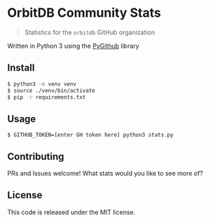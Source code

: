 # OrbitDB Community Stats
> Statistics for the `orbitdb` GitHub organization

Written in Python 3 using the [PyGithub](https://github.com/PyGithub/PyGithub) library

## Install

```bash
$ python3 -m venv venv
$ source ./venv/bin/activate
$ pip -r requirements.txt
```

## Usage

```baah
$ GITHUB_TOKEN=[enter GH token here] python3 stats.py
```

## Contributing

PRs and Issues welcome! What stats would you like to see more of?

## License

This code is released under the MIT license.
